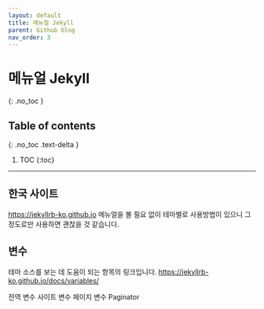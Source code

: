 ```yaml
---
layout: default
title: 메뉴얼 Jekyll
parent: Github blog
nav_order: 3
---
```


# 메뉴얼 Jekyll
{: .no_toc }

## Table of contents
{: .no_toc .text-delta }

1. TOC
{:toc}

---

## 한국 사이트

<a href="https://jekyllrb-ko.github.io">https://jekyllrb-ko.github.io</a>
메뉴얼을 볼 필요 없이 테마별로 사용방법이 있으니 그 정도로만 사용하면 괜찮을 것 같습니다.

## 변수

테마 소스를 보는 데 도움이 되는 항목의 링크입니다.
<a href="https://jekyllrb-ko.github.io/docs/variables/">https://jekyllrb-ko.github.io/docs/variables/</a>

전역 변수 
사이트 변수
페이지 변수
Paginator
